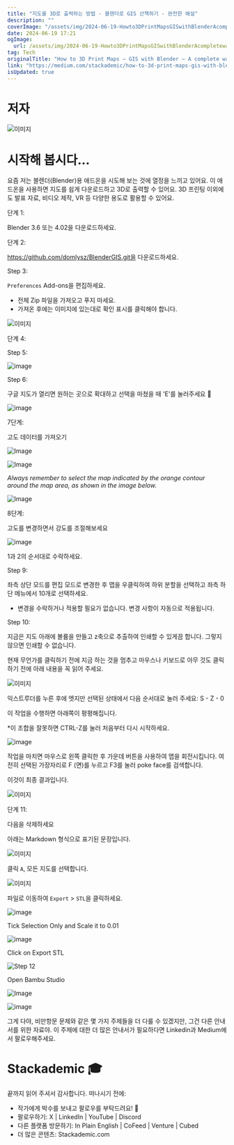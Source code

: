 ```yaml
---
title: "지도를 3D로 출력하는 방법 - 블렌더로 GIS 산책하기 - 완전한 해설"
description: ""
coverImage: "/assets/img/2024-06-19-Howto3DPrintMapsGISwithBlenderAcompletewalkthrough_0.png"
date: 2024-06-19 17:21
ogImage:
  url: /assets/img/2024-06-19-Howto3DPrintMapsGISwithBlenderAcompletewalkthrough_0.png
tag: Tech
originalTitle: "How to 3D Print Maps — GIS with Blender — A complete walkthrough."
link: "https://medium.com/stackademic/how-to-3d-print-maps-gis-with-blender-a-complete-walkthrough-c6414240ceb2"
isUpdated: true
---
```


# 저자

![이미지](/assets/img/2024-06-19-Howto3DPrintMapsGISwithBlenderAcompletewalkthrough_0.png)

# 시작해 봅시다...

요즘 저는 블렌더(Blender)용 애드온을 시도해 보는 것에 열정을 느끼고 있어요. 이 애드온을 사용하면 지도를 쉽게 다운로드하고 3D로 출력할 수 있어요. 3D 프린팅 이외에도 발표 자료, 비디오 제작, VR 등 다양한 용도로 활용할 수 있어요.

<div class="content-ad"></div>

단계 1:

Blender 3.6 또는 4.02을 다운로드하세요.

단계 2:

https://github.com/domlysz/BlenderGIS.git을 다운로드하세요.

<div class="content-ad"></div>

Step 3:

`Preferences` Add-ons을 편집하세요.

- 전체 Zip 파일을 가져오고 푸지 마세요.
- 가져온 후에는 이미지에 있는대로 확인 표시를 클릭해야 합니다.

![이미지](/assets/img/2024-06-19-Howto3DPrintMapsGISwithBlenderAcompletewalkthrough_1.png)

단계 4:

<div class="content-ad"></div>

Step 5:

![image](/assets/img/2024-06-19-Howto3DPrintMapsGISwithBlenderAcompletewalkthrough_2.png)

Step 6:

<div class="content-ad"></div>

구글 지도가 열리면 원하는 곳으로 확대하고 선택을 마쳤을 때 'E'를 눌러주세요 🙂

![image](/assets/img/2024-06-19-Howto3DPrintMapsGISwithBlenderAcompletewalkthrough_4.png)

7단계:

고도 데이터를 가져오기

<div class="content-ad"></div>

![Image](/assets/img/2024-06-19-Howto3DPrintMapsGISwithBlenderAcompletewalkthrough_5.png)

![Image](/assets/img/2024-06-19-Howto3DPrintMapsGISwithBlenderAcompletewalkthrough_6.png)

_Always remember to select the map indicated by the orange contour around the map area, as shown in the image below._

![Image](/assets/img/2024-06-19-Howto3DPrintMapsGISwithBlenderAcompletewalkthrough_7.png)

<div class="content-ad"></div>

8단계:

고도를 변경하면서 강도를 조절해보세요

![image](/assets/img/2024-06-19-Howto3DPrintMapsGISwithBlenderAcompletewalkthrough_8.png)

1과 2의 순서대로 수락하세요.

<div class="content-ad"></div>

Step 9:

좌측 상단 모드를 편집 모드로 변경한 후 맵을 우클릭하여 하위 분할을 선택하고 좌측 하단 메뉴에서 10개로 선택하세요.

- 변경을 수락하거나 적용할 필요가 없습니다. 변경 사항이 자동으로 적용됩니다.

<div class="content-ad"></div>

Step 10:

지금은 지도 아래에 볼륨을 만들고 z축으로 추출하여 인쇄할 수 있게끔 합니다. 그렇지 않으면 인쇄할 수 없습니다.

<div class="content-ad"></div>

현재 무언가를 클릭하기 전에 지금 하는 것을 멈추고 마우스나 키보드로 아무 것도 클릭하기 전에 아래 내용을 꼭 읽어 주세요.

![이미지](/assets/img/2024-06-19-Howto3DPrintMapsGISwithBlenderAcompletewalkthrough_13.png)

익스트루더를 누른 후에 엣지만 선택된 상태에서 다음 순서대로 눌러 주세요:
S - Z - 0

<div class="content-ad"></div>

이 작업을 수행하면 아래쪽이 평평해집니다.

\*이 조합을 잘못하면 CTRL-Z를 눌러 처음부터 다시 시작하세요.

![image](/assets/img/2024-06-19-Howto3DPrintMapsGISwithBlenderAcompletewalkthrough_14.png)

작업을 마치면 마우스로 왼쪽 클릭한 후 가운데 버튼을 사용하여 맵을 회전시킵니다. 여전히 선택된 가장자리로 F (면)를 누르고 F3를 눌러 poke face를 검색합니다.

<div class="content-ad"></div>

이것이 최종 결과입니다.

![이미지](/assets/img/2024-06-19-Howto3DPrintMapsGISwithBlenderAcompletewalkthrough_15.png)

단계 11:

다음을 삭제하세요

<div class="content-ad"></div>

아래는 Markdown 형식으로 표기된 문장입니다.

![이미지](/assets/img/2024-06-19-Howto3DPrintMapsGISwithBlenderAcompletewalkthrough_16.png)

클릭 `A`, 모든 지도를 선택합니다.

![이미지](/assets/img/2024-06-19-Howto3DPrintMapsGISwithBlenderAcompletewalkthrough_17.png)

파일로 이동하여 `Export` > `STL`을 클릭하세요.

<div class="content-ad"></div>

![image](/assets/img/2024-06-19-Howto3DPrintMapsGISwithBlenderAcompletewalkthrough_18.png)

Tick Selection Only and Scale it to 0.01

![image](/assets/img/2024-06-19-Howto3DPrintMapsGISwithBlenderAcompletewalkthrough_19.png)

Click on Export STL

<div class="content-ad"></div>

![Step 12](/assets/img/2024-06-19-Howto3DPrintMapsGISwithBlenderAcompletewalkthrough_20.png)

Open Bambu Studio

![Image](/assets/img/2024-06-19-Howto3DPrintMapsGISwithBlenderAcompletewalkthrough_21.png)

<div class="content-ad"></div>

![image](/assets/img/2024-06-19-Howto3DPrintMapsGISwithBlenderAcompletewalkthrough_22.png)

그게 다야, 비만항문 문제와 같은 몇 가지 주제들을 더 다룰 수 있겠지만, 그건 다른 안내서를 위한 자료야. 이 주제에 대한 더 많은 안내서가 필요하다면 Linkedin과 Medium에서 팔로우해주세요.

# Stackademic 🎓

끝까지 읽어 주셔서 감사합니다. 떠나시기 전에:

<div class="content-ad"></div>

- 작가에게 박수를 보내고 팔로우를 부탁드려요! 👏
- 팔로우하기: X | LinkedIn | YouTube | Discord
- 다른 플랫폼 방문하기: In Plain English | CoFeed | Venture | Cubed
- 더 많은 콘텐츠: Stackademic.com

